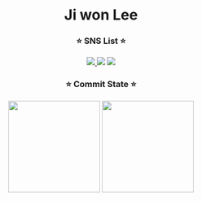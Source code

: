 <div align="center">
 <h1>Ji won Lee</h1>
 <h3>⭐ SNS List ⭐</h3>
 <a href="https://coddingjiwon.tistory.com/" target="_blank"><img src="https://img.shields.io/badge/Tistory-248BFB?style=flat-square&logo=Thingiverse&logoColor=white"/> </a>
 <a href="https://www.instagram.com/ji._.onee/" target="_blank"><img src="https://img.shields.io/badge/instargram-E4405F?style=flat-square&logo=Instagram&logoColor=white"/></a>
 <a href="mailto:kusa1230@naver.com" target="_blank"><img src="https://img.shields.io/badge/Email-03C75A?style=flat-square&logo=Naver&logoColor=white"/></a>

 <h3>⭐ Commit State ⭐</h3>
<!--  <div style="display:flex;">
  <img src="https://github-readme-stats.vercel.app/api?username=jiwonman&show_icons=true">
  <a href="https://github.com/jiwonman"><img src="https://github-readme-stats.vercel.app/api/top-langs/?username=jiwonman&show_icons=true&hide_border=true&title_color=004386&icon_color=004386&layout=compact"></a>
 </div> -->
 <img align="center" style="height:180px" src="https://github-readme-stats.vercel.app/api?username=jiwonman" /></a>
 <img align="center" style="height:180px" src="https://github-readme-stats.vercel.app/api/top-langs/?username=jiwonman&layout=compact" /></a> 
</div>
